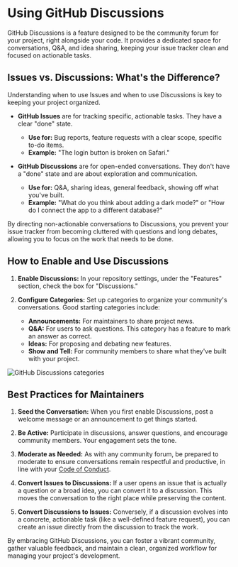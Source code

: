 # Using GitHub Discussions

GitHub Discussions is a feature designed to be the community forum for your project, right alongside your code. It provides a dedicated space for conversations, Q&A, and idea sharing, keeping your issue tracker clean and focused on actionable tasks.

## Issues vs. Discussions: What's the Difference?

Understanding when to use Issues and when to use Discussions is key to keeping your project organized.

- **GitHub Issues** are for tracking specific, actionable tasks. They have a clear "done" state.
  - **Use for:** Bug reports, feature requests with a clear scope, specific to-do items.
  - **Example:** "The login button is broken on Safari."

- **GitHub Discussions** are for open-ended conversations. They don't have a "done" state and are about exploration and communication.
  - **Use for:** Q&A, sharing ideas, general feedback, showing off what you've built.
  - **Example:** "What do you think about adding a dark mode?" or "How do I connect the app to a different database?"

By directing non-actionable conversations to Discussions, you prevent your issue tracker from becoming cluttered with questions and long debates, allowing you to focus on the work that needs to be done.

## How to Enable and Use Discussions

1.  **Enable Discussions:** In your repository settings, under the "Features" section, check the box for "Discussions."

2.  **Configure Categories:** Set up categories to organize your community's conversations. Good starting categories include:
    - **Announcements:** For maintainers to share project news.
    - **Q&A:** For users to ask questions. This category has a feature to mark an answer as correct.
    - **Ideas:** For proposing and debating new features.
    - **Show and Tell:** For community members to share what they've built with your project.

![GitHub Discussions categories](https://docs.github.com/assets/cb-40234/images/help/discussions/categories-in-repo.png)

## Best Practices for Maintainers

1.  **Seed the Conversation:** When you first enable Discussions, post a welcome message or an announcement to get things started.

2.  **Be Active:** Participate in discussions, answer questions, and encourage community members. Your engagement sets the tone.

3.  **Moderate as Needed:** As with any community forum, be prepared to moderate to ensure conversations remain respectful and productive, in line with your [Code of Conduct](./CODE_OF_CONDUCT.md).

4.  **Convert Issues to Discussions:** If a user opens an issue that is actually a question or a broad idea, you can convert it to a discussion. This moves the conversation to the right place while preserving the content.

5.  **Convert Discussions to Issues:** Conversely, if a discussion evolves into a concrete, actionable task (like a well-defined feature request), you can create an issue directly from the discussion to track the work.

By embracing GitHub Discussions, you can foster a vibrant community, gather valuable feedback, and maintain a clean, organized workflow for managing your project's development.

